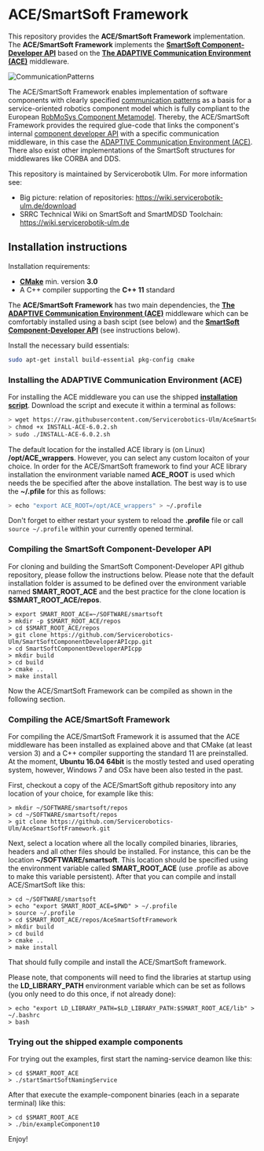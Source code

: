 # ACE/SmartSoft Framework

This repository provides the **ACE/SmartSoft Framework** implementation. The **ACE/SmartSoft Framework** implements the [**SmartSoft Component-Developer API**](https://github.com/Servicerobotics-Ulm/SmartSoftComponentDeveloperAPIcpp) based on the [**The ADAPTIVE Communication Environment (ACE)**](http://www.cs.wustl.edu/~schmidt/ACE.html) middleware.

![CommunicationPatterns](http://www.servicerobotik-ulm.de/drupal/sites/default/files/inner-outer.png)

The ACE/SmartSoft Framework enables implementation of software components with clearly specified [communication patterns](http://robmosys.eu/wiki/modeling:metamodels:commpattern) as a basis for a service-oriented robotics component model which is fully compliant to the European [RobMoSys Component Metamodel](http://robmosys.eu/wiki/modeling:metamodels:component). Thereby, the ACE/SmartSoft Framework provides the required glue-code that links the component's internal [component developer API](https://github.com/Servicerobotics-Ulm/SmartSoftComponentDeveloperAPIcpp) with a specific communication middleware, in this case the [ADAPTIVE Communication Environment (ACE)](http://www.cs.wustl.edu/~schmidt/ACE.html). There also exist other implementations of the SmartSoft structures for middlewares like CORBA and DDS.

This repository is maintained by Servicerobotik Ulm. For more information see:

* Big picture: relation of repositories: https://wiki.servicerobotik-ulm.de/download
* SRRC Technical Wiki on SmartSoft and SmartMDSD Toolchain: https://wiki.servicerobotik-ulm.de

## Installation instructions

Installation requirements:

  * [**CMake**](https://cmake.org/) min. version **3.0**
  * A C++ compiler supporting the **C++ 11** standard

The **ACE/SmartSoft Framework** has two main dependencies, the [**The ADAPTIVE Communication Environment (ACE)**](http://www.cs.wustl.edu/~schmidt/ACE.html) middleware which can be comfortably installed using a bash scipt (see below) and the [**SmartSoft Component-Developer API**](https://github.com/Servicerobotics-Ulm/SmartSoftComponentDeveloperAPIcpp) (see instructions below).

Install the necessary build essentials:
```bash
sudo apt-get install build-essential pkg-config cmake
```

### Installing the ADAPTIVE Communication Environment (ACE)

For installing the ACE middleware you can use the shipped [**installation script**](https://github.com/Servicerobotics-Ulm/AceSmartSoftFramework/blob/master/INSTALL-ACE-6.0.2.sh). Download the script and execute it within a terminal as follows:

```bash
> wget https://raw.githubusercontent.com/Servicerobotics-Ulm/AceSmartSoftFramework/master/INSTALL-ACE-6.0.2.sh
> chmod +x INSTALL-ACE-6.0.2.sh
> sudo ./INSTALL-ACE-6.0.2.sh
```
The default location for the installed ACE library is (on Linux) **/opt/ACE_wrappers**. However, you can select any custom locaiton of your choice. In order for the ACE/SmartSoft framework to find your ACE library installation the environment variable named **ACE_ROOT** is used which needs the be specified after the above installation. The best way is to use the **~/.pfile** for this as follows:

```bash
> echo "export ACE_ROOT=/opt/ACE_wrappers" > ~/.profile
```
Don't forget to either restart your system to reload the **.profile** file or call `source ~/.profile` within your currently opened terminal.

### Compiling the SmartSoft Component-Developer API

For cloning and building the SmartSoft Component-Developer API github repository, please follow the instructions below. Please note that the default installation folder is assumed to be defined over the environment variable named **SMART_ROOT_ACE** and the best practice for the clone location is **$SMART_ROOT_ACE/repos**.

```
> export SMART_ROOT_ACE=~/SOFTWARE/smartsoft
> mkdir -p $SMART_ROOT_ACE/repos
> cd $SMART_ROOT_ACE/repos
> git clone https://github.com/Servicerobotics-Ulm/SmartSoftComponentDeveloperAPIcpp.git
> cd SmartSoftComponentDeveloperAPIcpp
> mkdir build
> cd build
> cmake ..
> make install
```

Now the ACE/SmartSoft Framework can be compiled as shown in the following section.

### Compiling the ACE/SmartSoft Framework

For compiling the ACE/SmartSoft Framework it is assumed that the ACE middleware has been installed as explained above and that CMake (at least version 3) and a C++ compiler supporting the standard 11 are preinstalled. At the moment, **Ubuntu 16.04 64bit** is the mostly tested and used operating system, however, Windows 7 and OSx have been also tested in the past.

First, checkout a copy of the ACE/SmartSoft github repository into any location of your choice, for example like this:

```
> mkdir ~/SOFTWARE/smartsoft/repos
> cd ~/SOFTWARE/smartsoft/repos
> git clone https://github.com/Servicerobotics-Ulm/AceSmartSoftFramework.git
```

Next, select a location where all the locally compiled binaries, libraries, headers and all other files should be installed. For instance, this can be the location **~/SOFTWARE/smartsoft**. This location should be specified using the environment variable called **SMART_ROOT_ACE** (use .profile as above to make this variable persistent). After that you can compile and install ACE/SmartSoft like this:

```
> cd ~/SOFTWARE/smartsoft
> echo "export SMART_ROOT_ACE=$PWD" > ~/.profile
> source ~/.profile
> cd $SMART_ROOT_ACE/repos/AceSmartSoftFramework
> mkdir build
> cd build
> cmake ..
> make install
```

That should fully compile and install the ACE/SmartSoft framework.

Please note, that components will need to find the libraries at startup using the **LD_LIBRARY_PATH** environment variable which can be set as follows (you only need to do this once, if not already done):

```
> echo "export LD_LIBRARY_PATH=$LD_LIBRARY_PATH:$SMART_ROOT_ACE/lib" > ~/.bashrc
> bash
```

### Trying out the shipped example components

For trying out the examples, first start the naming-service deamon like this:

```
> cd $SMART_ROOT_ACE
> ./startSmartSoftNamingService
```

After that execute the example-component binaries (each in a separate terminal) like this:

```
> cd $SMART_ROOT_ACE
> ./bin/exampleComponent10
```

Enjoy!

